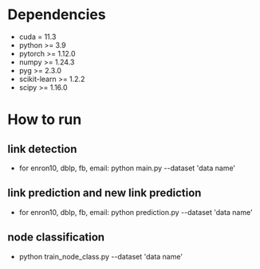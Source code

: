 # Dependencies
* cuda = 11.3
* python >= 3.9
* pytorch >= 1.12.0
* numpy >= 1.24.3
* pyg >= 2.3.0
* scikit-learn >= 1.2.2
* scipy >= 1.16.0
# How to run
## link detection
* for enron10, dblp, fb, email: python main.py --dataset 'data name'


## link prediction and new link prediction
* for enron10, dblp, fb, email: python prediction.py --dataset 'data name'

## node classification
* python train_node_class.py --dataset 'data name'